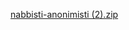[nabbisti-anonimisti (2).zip](https://github.com/user-attachments/files/15788486/nabbisti-anonimisti.2.zip)
